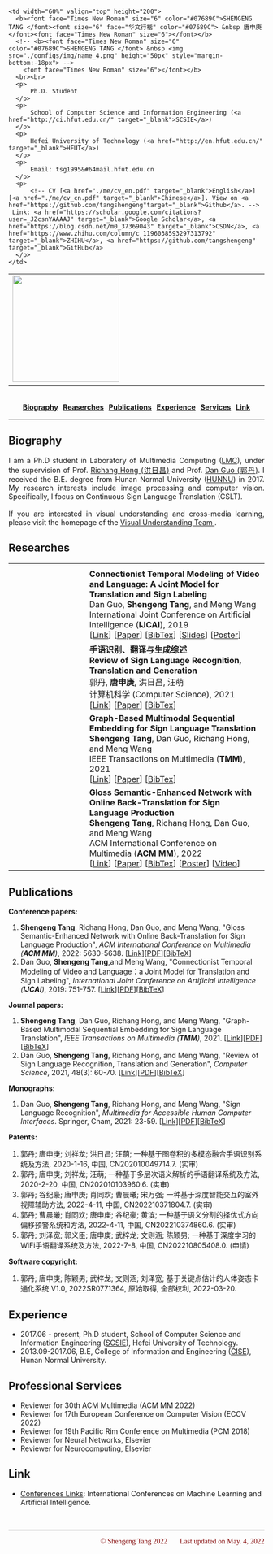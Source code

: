 
<!DOCTYPE html PUBLIC "-//W3C//DTD XHTML 1.1//EN" "http://www.w3.org/TR/xhtml11/DTD/xhtml11.dtd">
<html xmlns="http://www.w3.org/1999/xhtml" xml:lang="en" slick-uniqueid="3">
<head>
<meta http-equiv="Content-Type" content="text/html; charset=UTF-8">
<meta name="keywords" content="SHENGENG TANG, 唐申庚"> 
<meta name="description" content="SHENGENG TANG&#39;s home page">
<link rel="stylesheet" href="./configs/style/jemdoc.css" type="text/css">
<style type="text/css">
</style>
<title>SHENGENG TANG</title>
</head>

<body id="home">

<div id="layout-content" style="margin-top:25px">

<table>
<tbody>
  </tr>
  <tr>
    <td width="39%" valign="top" height="220" align='center'>
      <img height="210" id="photo" style="padding: 0pt 50pt 0pt 0pt; float: left; display: inline;" src="./configs/img/profile_02.jpg">
    </td>
    
    <td width="60%" valign="top" height="200">
      <b><font face="Times New Roman" size="6" color="#07689C">SHENGENG TANG </font><font size="6" face="华文行楷" color="#07689C"> &nbsp 唐申庚</font><font face="Times New Roman" size="6"></font></b> 
      <!-- <b><font face="Times New Roman" size="6" color="#07689C">SHENGENG TANG </font> &nbsp <img src="./configs/img/name_4.png" height="50px" style="margin-bottom:-18px"> -->
        <font face="Times New Roman" size="6"></font></b>
      <br><br>  
      <p>          
          Ph.D. Student
      </p>
      <p>
          School of Computer Science and Information Engineering (<a href="http://ci.hfut.edu.cn/" target="_blank">SCSIE</a>)
      </p>
      <p>          
          Hefei University of Technology (<a href="http://en.hfut.edu.cn/" target="_blank">HFUT</a>)
      </p>
      <p>          
          Email: tsg1995&#64mail.hfut.edu.cn
      </p>
      <p>          
          <!-- CV [<a href="./me/cv_en.pdf" target="_blank">English</a>] [<a href="./me/cv_cn.pdf" target="_blank">Chinese</a>]. View on <a href="https://github.com/tangshengeng"target="_blank">Github</a>. -->
	 Link: <a href="https://scholar.google.com/citations?user=_JZcsnYAAAAJ" target="_blank">Google Scholar</a>, <a href="https://blog.csdn.net/m0_37369043" target="_blank">CSDN</a>, <a href="https://www.zhihu.com/column/c_1196038593297313792" target="_blank">ZHIHU</a>, <a href="https://github.com/tangshengeng" target="_blank">GitHub</a>
      </p>
    </td>
  </tr>
</tbody>
</table>

<br>
<div style="text-align:justify; text-align-last:justify; padding-left: 2.0em; padding-right: 2.0em;">
<a href="#biography"><b>Biography</b></a>
<a href="#researchs"><b>Reaserches</b></a>
<a href="#publications"><b>Publications</b></a>
<a href="#experience"><b>Experience</b></a>
<a href="#services"><b>Services</b></a>
<a href="#link"><b>Link</b></a>
</div>
<hr style="height:1px; border:none; border-top:1px solid #aaaaaa;">

<!-- ================ Biography ==================-->
<h2 id="biography">Biography</h2>
<p style="text-align:justify;">
  I am a Ph.D student in Laboratory of Multimedia Computing (<a href="http://lmc.hfut.edu.cn/" target="_blank">LMC</a>), under the supervision of Prof. <a href="https://sites.google.com/site/homeofrichanghong/" target="_blank">Richang Hong (洪日昌)</a> and Prof. <a href="http://faculty.hfut.edu.cn/gd/zh_CN/" target="_blank">Dan Guo (郭丹)</a>. I received the B.E. degree from Hunan Normal University (<a href="https://english.hunnu.edu.cn/" target="_blank">HUNNU</a>) in 2017. My research interests include image processing and computer vision. Specifically, I focus on Continuous Sign Language Translation (CSLT).
  <br><br>
  If you are interested in visual understanding and cross-media learning, please visit the homepage of the <a href="https://vut-hfut.github.io/" target="_blank">Visual Understanding Team </a>.
</p>

<!-- ================ Researches ==================-->
<h2 id="researches">Researches &nbsp<a href="#home" style="color:#666; font-size:15px;"></a></h2>
     
<table border="0" width="100%">
<tbody>
  <tr>
    <th width="30%"></th>
    <th width="70%"></th>
  </tr>

<!-- ================ New Researches ==================-->
<tr>
<tr>
  <tr>
    <td>
      <div align="left">
        <img src="./publications/IJCAI2019CTM/overview.png" alt="" class="img_overview">
      </div>
    </td>
    <td valign="baseline">
      <b>Connectionist Temporal Modeling of Video and Language: A Joint Model for Translation and Sign Labeling</b><br>
      Dan Guo, <strong>Shengeng Tang</strong>, and Meng Wang<br>
      International Joint Conference on Artificial Intelligence (<strong>IJCAI</strong>), 2019
      <br>
      [<a href="https://www.ijcai.org/proceedings/2019/106" target="_blank">Link</a>]
      [<a href="./publications/IJCAI2019CTM/paper.pdf" target="_blank">Paper</a>]
      [<a href="./publications/IJCAI2019CTM/bib.html" target="_blank">BibTex</a>]
      [<a href="./publications/IJCAI2019CTM/slides.pdf" target="_blank">Slides</a>]
      [<a href="./publications/IJCAI2019CTM/poster.pdf" target="_blank">Poster</a>]
    </td>
  </tr> 
	
  <tr>
    <td>
      <div align="left">
        <img src="./publications/JSJKX2021Review/overview.png" alt="" class="img_overview">
      </div>
    </td>
    <td valign="baseline">
      <b>手语识别、翻译与生成综述</b><br>
      <b>Review of Sign Language Recognition, Translation and Generation</b><br>
      郭丹, <strong>唐申庚</strong>, 洪日昌, 汪萌<br>
      计算机科学 (Computer Science), 2021
      <br>
      [<a href="https://www.jsjkx.com/CN/10.11896/jsjkx.210100227" target="_blank">Link</a>]
      [<a href="./publications/JSJKX2021Review/paper.pdf" target="_blank">Paper</a>]
      [<a href="./publications/JSJKX2021Review/bib.html" target="_blank">BibTex</a>]
    </td>
  </tr>
	
  <tr>
    <td>
      <div align="left">
        <img src="./publications/TMM2021MSeqGraph/overview.png" alt="" class="img_overview">
      </div>
    </td>
    <td valign="baseline">
      <b>Graph-Based Multimodal Sequential Embedding for Sign Language Translation</b><br>
      <strong>Shengeng Tang</strong>, Dan Guo, Richang Hong, and Meng Wang<br>
      IEEE Transactions on Multimedia (<strong>TMM</strong>), 2021
      <br>
      [<a href="https://ieeexplore.ieee.org/abstract/document/9556136" target="_blank">Link</a>]
      [<a href="./publications/TMM2021MSeqGraph/paper.pdf" target="_blank">Paper</a>]
      [<a href="./publications/TMM2021MSeqGraph/bib.html" target="_blank">BibTex</a>]
    </td>
  </tr>
	
  <tr>
    <td>
      <div align="left">
        <img src="./publications/ACMMM2022GEN/overview.png" alt="" class="img_overview">
      </div>
    </td>
    <td valign="baseline">
      <b>Gloss Semantic-Enhanced Network with Online Back-Translation for Sign Language Production</b><br>
      <strong>Shengeng Tang</strong>, Richang Hong, Dan Guo, and Meng Wang<br>
      ACM International Conference on Multimedia (<strong>ACM MM</strong>), 2022
      <br>
      [<a href="https://dl.acm.org/doi/10.1145/3503161.3547830" target="_blank">Link</a>]
      [<a href="./publications/ACMMM2022GEN/paper.pdf" target="_blank">Paper</a>]
      [<a href="./publications/ACMMM2022GEN/bib.html" target="_blank">BibTex</a>]
      [<a href="./publications/ACMMM2022GEN/poster.pdf" target="_blank">Poster</a>]
      [<a href="https://dl.acm.org/action/downloadSupplement?doi=10.1145%2F3503161.3547830&file=MM22-fp0365.mp4" target="_blank">Video</a>]
    </td>
  </tr>
 
</tbody>
</table>


<!-- ================ Publications ==================-->
<h2 id="publications">Publications</h2>
    <p class="textBlock">
        <b>Conference papers:</b>
        <ol>
            <li><strong>Shengeng Tang</strong>, Richang Hong, Dan Guo, and Meng Wang, "Gloss Semantic-Enhanced Network with Online Back-Translation for Sign Language Production", <i>ACM International Conference on Multimedia (<strong>ACM MM</strong>)</i>, 2022: 5630-5638. 
		[<a href="https://dl.acm.org/doi/10.1145/3503161.3547830", target="_blank">Link</a>][<a href="./publications/ACMMM2022GEN/paper.pdf" target="_blank">PDF</a>][<a href="./publications/ACMMM2022GEN/bib.html", target="_blank">BibTeX</a>]</li>
	    <li>Dan Guo, <strong>Shengeng Tang</strong>,and Meng Wang, "Connectionist Temporal Modeling of Video and Language：a Joint Model for Translation and Sign Labeling", <i>International Joint Conference on Artificial Intelligence (<strong>IJCAI</strong>)</i>, 2019: 751-757.
                [<a href="https://www.ijcai.org/Proceedings/2019/106", target="_blank">Link</a>][<a href="./publications/IJCAI2019CTM/paper.pdf", target="_blank">PDF</a>][<a href="./publications/IJCAI2019CTM/bib.html", target="_blank">BibTeX</a>]</li>
        </ol>
    </p>
    <p class="textBlock">
        <b>Journal papers:</b>
        <ol>
            <li><strong>Shengeng Tang</strong>, Dan Guo, Richang Hong, and Meng Wang, "Graph-Based Multimodal Sequential Embedding for Sign Language Translation", <i>IEEE Transactions on Multimedia (<strong>TMM</strong>)</i>, 2021. [<a href="https://ieeexplore.ieee.org/document/9556136", target="_blank">Link</a>][<a href="./publications/TMM2021MSeqGraph/paper.pdf", target="_blank">PDF</a>][<a href="./publications/TMM2021MSeqGraph/bib.html", target="_blank">BibTeX</a>]</li>
            <li>Dan Guo, <strong>Shengeng Tang</strong>, Richang Hong, and Meng Wang, "Review of Sign Language Recognition, Translation and Generation", <i>Computer Science</i>, 2021, 48(3): 60-70. [<a href="http://www.jsjkx.com/CN/10.11896/jsjkx.210100227", target="_blank">Link</a>][<a href="./publications/JSJKX2021Review/paper.pdf", target="_blank">PDF</a>][<a href="./publications/JSJKX2021Review/bib.html", target="_blank">BibTeX</a>]</li>
        </ol>   
    </p>
    <p class="textBlock">
        <b>Monographs:</b>
        <ol>
            <li>Dan Guo, <strong>Shengeng Tang</strong>, Richang Hong, and Meng Wang, "Sign Language Recognition", <i>Multimedia for Accessible Human Computer Interfaces</i>. Springer, Cham, 2021: 23-59. [<a href="https://link.springer.com/book/10.1007/978-3-030-70716-3", target="_blank">Link</a>][<a href="./publications/MAHCI2021SLR/paper.pdf", target="_blank">PDF</a>][<a href="./publications/MAHCI2021SLR/bib.html", target="_blank">BibTeX</a>]</li>
        </ol>   
    </p>
    <p class="textBlock">
        <b>Patents:</b>
        <ol>
            <li>郭丹; 唐申庚; 刘祥龙; 洪日昌; 汪萌; 一种基于图卷积的多模态融合手语识别系统及方法, 2020-1-16, 中国, CN202010049714.7. (实审)</li>
            <li>郭丹; 唐申庚; 刘祥龙; 汪萌; 一种基于多层次语义解析的手语翻译系统及方法, 2020-2-20, 中国, CN202010103960.6. (实审)</li>
            <li>郭丹; 谷纪豪; 唐申庚; 肖同欢; 曹晨曦; 宋万强; 一种基于深度智能交互的室外视障辅助方法, 2022-4-11, 中国, CN202210371804.7. (实审)</li>
            <li>郭丹; 曹晨曦; 肖同欢; 唐申庚; 谷纪豪; 黄滨; 一种基于语义分割的择优式方向偏移预警系统和方法, 2022-4-11, 中国, CN202210374860.6. (实审)</li>
            <li>郭丹; 刘泽宽; 郭义臣; 唐申庚; 武梓龙; 文则涵; 陈颖男; 一种基于深度学习的WiFi手语翻译系统及方法, 2022-7-8, 中国, CN202210805408.0. (申请)</li>
        </ol>   
    </p>
    <p class="textBlock">
        <b>Software copyright:</b>
        <ol>
            <li>郭丹; 唐申庚; 陈颖男; 武梓龙; 文则涵; 刘泽宽; 基于关键点估计的人体姿态卡通化系统 V1.0, 2022SR0771364, 原始取得, 全部权利, 2022-03-20.</li>
        </ol>   
    </p>


<!-- ================ Experience ==================-->
<h2 id="experience">Experience &nbsp<a href="#home" style="color:#666; font-size:15px;"></a></h2>
  <ul>
    <li class="lists">2017.06 - present, Ph.D student, School of Computer Science and Information Engineering (<a href="http://ci.hfut.edu.cn/" target="_blank">SCSIE</a>), Hefei University of Technology.</li>
    <li class="lists">2013.09-2017.06, B.E, College of Information and Engineering (<a href="https://cise.hunnu.edu.cn/" target="_blank">CISE</a>), Hunan Normal University. </li>
  </ul>


<!-- ================ Professional Services ==================-->
<h2 id="services">Professional Services &nbsp<a href="#home" style="color:#666; font-size:15px;"></a></h2>
  <ul>
    <li class="lists">Reviewer for 30th ACM Multimedia (ACM MM 2022) </li>
    <li class="lists">Reviewer for 17th European Conference on Computer Vision (ECCV 2022) </li>
    <li class="lists">Reviewer for 19th Pacific Rim Conference on Multimedia (PCM 2018) </li>
    <li class="lists">Reviewer for Neural Networks, Elsevier </li>
    <li class="lists">Reviewer for Neurocomputing, Elsevier </li>
  </ul>


<!-- ================ Link ==================-->
<h2 id="link">Link &nbsp<a href="#home" style="color:#666; font-size:15px;"></a></h2>
  <ul>
<!--     <li><a href="https://tangshengeng.github.io/CCF/" target="_blank">CCF Conferences</a>: Information Update of International Conferences Recommended by CCF.</li> -->
    <li><a href="https://blog.csdn.net/m0_37369043/article/details/102926076" target="_blank">Conferences Links</a>: International Conferences on Machine Learning and Artificial Intelligence.</li>
<!--     <li><a href="./source/gpu_resources.html" target="_blank">GPU Resources</a>: Check GPU resources.</li> -->
  </ul>

<br>
<hr style="height:1px; border:none; border-top:1px solid #aaaaaa;">
<div align="right" style="font-family:verdana;color:#800000">&copy; Shengeng Tang 2022 &nbsp&nbsp&nbsp&nbsp&nbsp Last updated on May. 4, 2022</div>

</body>
</html>
